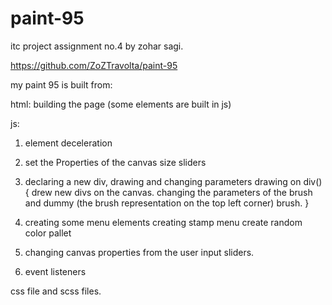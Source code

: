 # paint-95
itc project assignment no.4 by zohar sagi.

https://github.com/ZoZTravolta/paint-95

my paint 95 is built from:

html:
building the page (some elements are built in js)

js:
1. element deceleration
2. set the Properties of the canvas size sliders
3. declaring a new div, drawing and changing parameters
          drawing on div(){
                    drew new divs on the canvas.
                    changing the parameters of the brush and dummy (the brush representation on the top left corner) brush.
          }
                    
4. creating some menu elements
         creating stamp menu
         create random color pallet
5. changing canvas properties from the user input sliders.
6. event listeners

css file and scss files.
